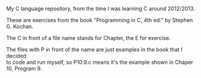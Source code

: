 My C language repository, from the time I was learning C around 2012/2013.  

These are exercises from the book "Programming in C, 4th ed." by Stephen G. Kochan.  

The C in front of a file name stands for Chapter, the E for exercise.  

The files with P in front of the name are just examples in the book that I decided   
to code and run myself, so P10.9.c means it's the example shown in Chaper 10, Program 9.

